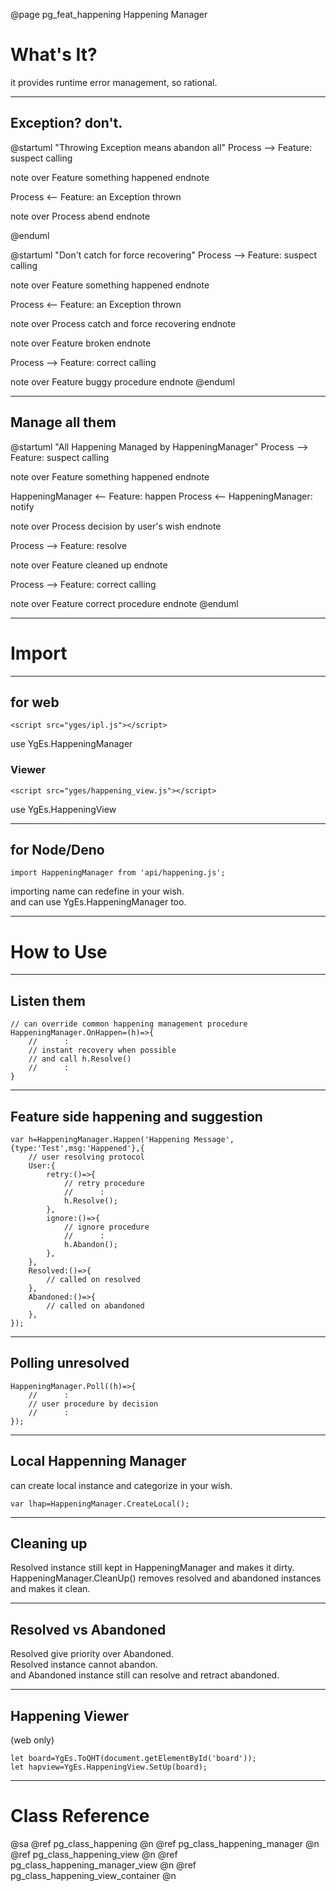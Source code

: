 ﻿@page pg_feat_happening Happening Manager

# What's It?

it provides runtime error management, so rational.  

-----
## Exception? don't.

@startuml "Throwing Exception means abandon all"
Process --> Feature: suspect calling

note over Feature
something happened
endnote

Process <-- Feature: an Exception thrown

note over Process
abend
endnote

@enduml

@startuml "Don't catch for force recovering"
Process --> Feature: suspect calling

note over Feature
something happened
endnote

Process <-- Feature: an Exception thrown

note over Process
catch and force recovering
endnote

note over Feature
broken
endnote

Process --> Feature: correct calling

note over Feature
buggy procedure
endnote
@enduml

-----
## Manage all them

@startuml "All Happening Managed by HappeningManager"
Process --> Feature: suspect calling

note over Feature
something happened
endnote

HappeningManager <-- Feature: happen
Process <-- HappeningManager: notify

note over Process
decision by user's wish
endnote

Process --> Feature: resolve

note over Feature
cleaned up
endnote

Process --> Feature: correct calling

note over Feature
correct procedure
endnote
@enduml

-----
# Import

-----
## for web

```
<script src="yges/ipl.js"></script>
```
use YgEs.HappeningManager

### Viewer

```
<script src="yges/happening_view.js"></script>
```
use YgEs.HappeningView

-----
## for Node/Deno

```
import HappeningManager from 'api/happening.js';
```
importing name can redefine in your wish.  
and can use YgEs.HappeningManager too.  

-----
# How to Use

-----
## Listen them

```
// can override common happening management procedure 
HappeningManager.OnHappen=(h)=>{
	//		: 
	// instant recovery when possible
	// and call h.Resolve()
	//		: 
}
```

-----
## Feature side happening and suggestion

```
var h=HappeningManager.Happen('Happening Message',{type:'Test',msg:'Happened'},{
	// user resolving protocol 
	User:{
		retry:()=>{
			// retry procedure 
			//		:
			h.Resolve();
		},
		ignore:()=>{
			// ignore procedure 
			//		:
			h.Abandon();
		},
	},
	Resolved:()=>{
		// called on resolved 
	},
	Abandoned:()=>{
		// called on abandoned 
	},
});
```

-----
## Polling unresolved

```
HappeningManager.Poll((h)=>{
	//		: 
	// user procedure by decision
	//		: 
});
```

-----
## Local Happenning Manager

can create local instance and categorize in your wish.

```
var lhap=HappeningManager.CreateLocal();
```

-----
## Cleaning up

Resolved instance still kept in HappeningManager and makes it dirty.  
HappeningManager.CleanUp() removes resolved and abandoned instances
and makes it clean.  


-----
## Resolved vs Abandoned 

Resolved give priority over Abandoned.  
Resolved instance cannot abandon.  
and Abandoned instance still can resolve and retract abandoned.  


-----
## Happening Viewer

(web only)
```
let board=YgEs.ToQHT(document.getElementById('board'));
let hapview=YgEs.HappeningView.SetUp(board);
```

-----
# Class Reference

@sa @ref pg_class_happening @n
	@ref pg_class_happening_manager @n
	@ref pg_class_happening_view @n
	@ref pg_class_happening_manager_view @n
	@ref pg_class_happening_view_container @n
